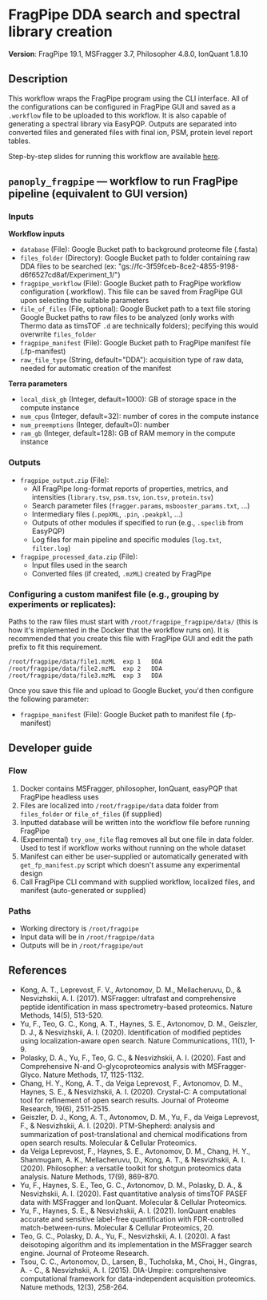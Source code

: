# FragPipe DDA search and spectral library creation
**Version**: FragPipe 19.1, MSFragger 3.7, Philosopher 4.8.0, IonQuant 1.8.10

## Description
This workflow wraps the FragPipe program using the CLI interface. All of the configurations can be configured in FragPipe GUI and saved as a `.workflow` file to be uploaded to this workflow. It is also capable of generating a spectral library via EasyPQP. Outputs are separated into converted files and generated files with final ion, PSM, protein level report tables.

Step-by-step slides for running this workflow are available [here](https://docs.google.com/presentation/d/1Rmer-oOaP-Eqo5tyxtGG-AlM4BpQaWjkpL0GBxd-VlY/edit?usp=sharing).


## `panoply_fragpipe` — workflow to run FragPipe pipeline (equivalent to GUI version)
### Inputs
**Workflow inputs**
- `database` (File): Google Bucket path to background proteome file (.fasta)
- `files_folder` (Directory): Google Bucket path to folder containing raw DDA files to be searched (ex: "gs://fc-3f59fceb-8ce2-4855-9198-d6f6527cd8af/Experiment_1/")
- `fragpipe_workflow` (File): Google Bucket path to FragPipe workflow configuration (.workflow). This file can be saved from FragPipe GUI upon selecting the suitable parameters
- `file_of_files` (File, optional): Google Bucket path to a text file storing Google Bucket paths to raw files to be analyzed (only works with Thermo data as timsTOF `.d` are technically folders); pecifying this would overwrite `files_folder`
- `fragpipe_manifest` (File): Google Bucket path to FragPipe manifest file (.fp-manifest)
- `raw_file_type` (String, default="DDA"): acquisition type of raw data, needed for automatic creation of the manifest

**Terra parameters**
- `local_disk_gb` (Integer, default=1000): GB of storage space in the compute instance
- `num_cpus` (Integer, default=32): number of cores in the compute instance
- `num_preemptions` (Integer, default=0): number 
- `ram_gb` (Integer, default=128): GB of RAM memory in the compute instance

### Outputs
- `fragpipe_output.zip` (File):
    - All FragPipe long-format reports of properties, metrics, and intensities (`library.tsv`, `psm.tsv`, `ion.tsv`, `protein.tsv`)
    - Search parameter files (`fragger.params`, `msbooster_params.txt`, ...)
    - Intermediary files (`.pepXML`, `.pin`, `.peakpkl`, ...)
    - Outputs of other modules if specified to run (e.g., `.speclib` from EasyPQP)
    - Log files for main pipeline and specific modules (`log.txt`, `filter.log`)
- `fragpipe_processed_data.zip` (File):
    - Input files used in the search
    - Converted files (if created, `.mzML`) created by FragPipe

### Configuring a custom manifest file (e.g., grouping by experiments or replicates):
Paths to the raw files must start with `/root/fragpipe_fragpipe/data/` (this is how it's implemented in the Docker that the workflow runs on). It is recommended that you create this file with FragPipe GUI and edit the path prefix to fit this requirement.
```
/root/fragpipe/data/file1.mzML  exp 1   DDA
/root/fragpipe/data/file2.mzML  exp 2   DDA
/root/fragpipe/data/file3.mzML  exp 3   DDA
```
Once you save this file and upload to Google Bucket, you'd then configure the following parameter:
- `fragpipe_manifest` (File): Google Bucket path to manifest file (.fp-manifest)

## Developer guide 
### Flow
1. Docker contains MSFragger, philosopher, IonQuant, easyPQP that FragPipe headless uses
2. Files are localized into `/root/fragpipe/data` data folder from `files_folder` or `file_of_files` (if supplied)
3. Inputted database will be written into the workflow file before running FragPipe
4. (Experimental) `try_one_file` flag removes all but one file in data folder. Used to test if workflow works without running on the whole dataset
5. Manifest can either be user-supplied or automatically generated with `get_fp_manifest.py` script which doesn't assume any experimental design
6. Call FragPipe CLI command with supplied workflow, localized files, and manifest (auto-generated or supplied)

### Paths
- Working directory is `/root/fragpipe`
- Input data will be in `/root/fragpipe/data`
- Outputs will be in `/root/fragpipe/out`

## References
- Kong, A. T., Leprevost, F. V., Avtonomov, D. M., Mellacheruvu, D., & Nesvizhskii, A. I. (2017). MSFragger: ultrafast and comprehensive peptide identification in mass spectrometry–based proteomics. Nature Methods, 14(5), 513-520.
- Yu, F., Teo, G. C., Kong, A. T., Haynes, S. E., Avtonomov, D. M., Geiszler, D. J., & Nesvizhskii, A. I. (2020). Identification of modified peptides using localization-aware open search. Nature Communications, 11(1), 1-9.
- Polasky, D. A., Yu, F., Teo, G. C., & Nesvizhskii, A. I. (2020). Fast and Comprehensive N-and O-glycoproteomics analysis with MSFragger-Glyco. Nature Methods, 17, 1125-1132.
- Chang, H. Y., Kong, A. T., da Veiga Leprevost, F., Avtonomov, D. M., Haynes, S. E., & Nesvizhskii, A. I. (2020). Crystal-C: A computational tool for refinement of open search results. Journal of Proteome Research, 19(6), 2511-2515.
- Geiszler, D. J., Kong, A. T., Avtonomov, D. M., Yu, F., da Veiga Leprevost, F., & Nesvizhskii, A. I. (2020). PTM-Shepherd: analysis and summarization of post-translational and chemical modifications from open search results. Molecular & Cellular Proteomics.
- da Veiga Leprevost, F., Haynes, S. E., Avtonomov, D. M., Chang, H. Y., Shanmugam, A. K., Mellacheruvu, D., Kong, A. T., & Nesvizhskii, A. I. (2020). Philosopher: a versatile toolkit for shotgun proteomics data analysis. Nature Methods, 17(9), 869-870.
- Yu, F., Haynes, S. E., Teo, G. C., Avtonomov, D. M., Polasky, D. A., & Nesvizhskii, A. I. (2020). Fast quantitative analysis of timsTOF PASEF data with MSFragger and IonQuant. Molecular & Cellular Proteomics.
- Yu, F., Haynes, S. E., & Nesvizhskii, A. I. (2021). IonQuant enables accurate and sensitive label-free quantification with FDR-controlled match-between-runs. Molecular & Cellular Proteomics, 20.
- Teo, G. C., Polasky, D. A., Yu, F., Nesvizhskii, A. I. (2020). A fast deisotoping algorithm and its implementation in the MSFragger search engine. Journal of Proteome Research.
- Tsou, C. C., Avtonomov, D., Larsen, B., Tucholska, M., Choi, H., Gingras, A. - C., & Nesvizhskii, A. I. (2015). DIA-Umpire: comprehensive computational framework for data-independent acquisition proteomics. Nature methods, 12(3), 258-264.
